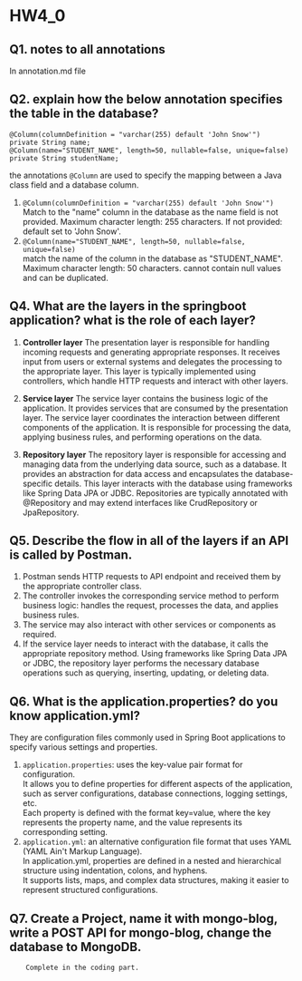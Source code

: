 # HW4_0

## Q1. notes to all annotations
  In annotation.md file
## Q2. explain how the below annotation specifies the table in the database?
```
@Column(columnDefinition = "varchar(255) default 'John Snow'")
private String name;
@Column(name="STUDENT_NAME", length=50, nullable=false, unique=false)
private String studentName;
```
the annotations `@Column` are used to specify the mapping between a Java class field and a database column. <br>
1. `@Column(columnDefinition = "varchar(255) default 'John Snow'")` <br>
   Match to the "name" column in the database as the name field is not provided.
   Maximum character length: 255 characters.
   If not provided: default set to 'John Snow'. 
2. `@Column(name="STUDENT_NAME", length=50, nullable=false, unique=false)` <br>
   match the name of the column in the database as "STUDENT_NAME".
   Maximum character length: 50 characters.
   cannot contain null values and can be duplicated.


## Q4. What are the layers in the springboot application? what is the role of each layer?

1. **Controller layer**
    The presentation layer is responsible for handling incoming requests and generating appropriate responses.
    It receives input from users or external systems and delegates the processing to the appropriate layer.
    This layer is typically implemented using controllers, which handle HTTP requests and interact with other layers.
   
2. **Service layer**
    The service layer contains the business logic of the application.
    It provides services that are consumed by the presentation layer.
    The service layer coordinates the interaction between different components of the application.
    It is responsible for processing the data, applying business rules, and performing operations on the data.
       
3. **Repository layer**
    The repository layer is responsible for accessing and managing data from the underlying data source, such as a database.
    It provides an abstraction for data access and encapsulates the database-specific details.
    This layer interacts with the database using frameworks like Spring Data JPA or JDBC.
    Repositories are typically annotated with @Repository and may extend interfaces like CrudRepository or JpaRepository.

## Q5. Describe the flow in all of the layers if an API is called by Postman.
  1. Postman sends HTTP requests to API endpoint and received them by the appropriate controller class.
  2. The controller invokes the corresponding service method to perform business logic: handles the request, processes the data, and applies business rules.
  3. The service may also interact with other services or components as required.
  4. If the service layer needs to interact with the database, it calls the appropriate repository method. Using frameworks like Spring Data JPA or JDBC, the repository layer performs the necessary database operations such as querying, inserting, updating, or deleting data.

## Q6. What is the application.properties? do you know application.yml?
  They are configuration files commonly used in Spring Boot applications to specify various settings and properties. <br>
  1. `application.properties`:
    uses the key-value pair format for configuration. <br>
    It allows you to define properties for different aspects of the application, such as server configurations, database connections, logging settings, etc. <br>
Each property is defined with the format key=value, where the key represents the property name, and the value represents its corresponding setting.
  2. `application.yml`: 
    an alternative configuration file format that uses YAML (YAML Ain't Markup Language). <br>
    In application.yml, properties are defined in a nested and hierarchical structure using indentation, colons, and hyphens. <br>
    It supports lists, maps, and complex data structures, making it easier to represent structured configurations.
## Q7. Create a Project, name it with mongo-blog, write a POST API for mongo-blog, change the database to MongoDB.
        Complete in the coding part. 
